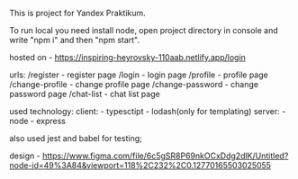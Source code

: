 This is project for Yandex Praktikum. 

To run local you need install node, open project directory in console and write "npm i" and then "npm start".

hosted on - https://inspiring-heyrovsky-110aab.netlify.app/login

urls: 
    /register - register page
    /login - login page
    /profile - profile page
    /change-profile - change profile page
    /change-password - change password page
    /chat-list - chat list page


used technology: 
    client: 
        - typesctipt
        - lodash(only for templating)
    server:
        - node
        - express

also used jest and babel for testing;

design - https://www.figma.com/file/6c5gSR8P69nkOCxDdg2dlK/Untitled?node-id=49%3A84&viewport=118%2C232%2C0.12770165503025055